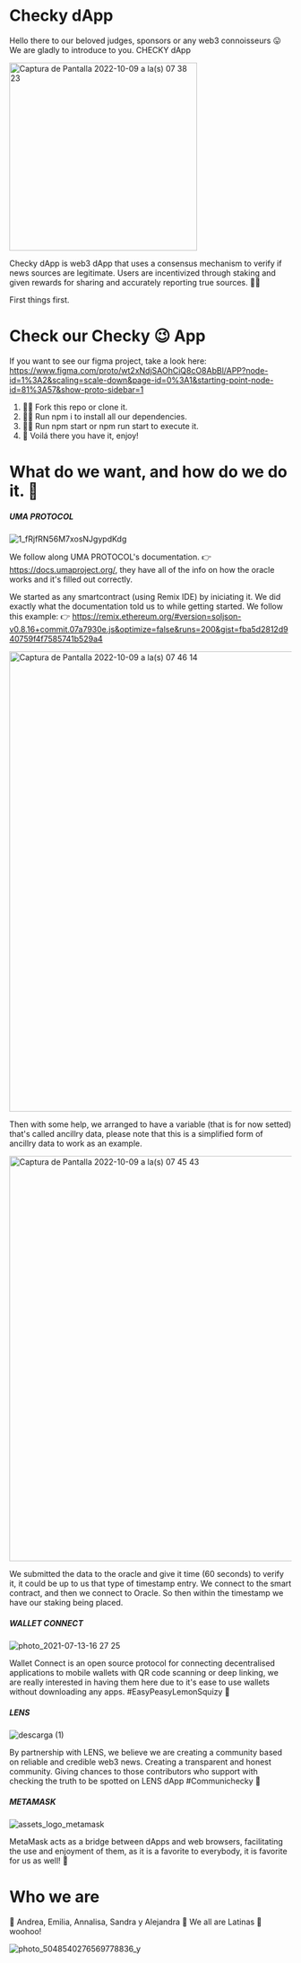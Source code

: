 # Checky dApp

Hello there to our beloved judges, sponsors or any web3 connoisseurs 😛
We are gladly to introduce to you. CHECKY dApp

<img width="335" alt="Captura de Pantalla 2022-10-09 a la(s) 07 38 23" src="https://user-images.githubusercontent.com/57343427/194757251-50c5a48d-4a7f-429e-957f-f104b174ac6d.png">

Checky dApp is web3 dApp that uses a consensus mechanism to verify if news sources are legitimate. Users are incentivized through staking and given rewards for sharing and accurately reporting true sources. 🤑🤳

First things first. 

# Check our Checky 😉 App

If you want to see our figma project, take a look here: https://www.figma.com/proto/wt2xNdjSAOhCiQ8cO8AbBl/APP?node-id=1%3A2&scaling=scale-down&page-id=0%3A1&starting-point-node-id=81%3A57&show-proto-sidebar=1

1. 👩‍💻 Fork this repo or clone it. 
2. 👩‍💻 Run npm i to install all our dependencies. 
3. 👩‍💻 Run npm start or npm run start to execute it. 
4. 💅 Voilá there you have it, enjoy!

# What do we want, and how do we do it. 👊

##### UMA PROTOCOL 
![1_fRjfRN56M7xosNJgypdKdg](https://user-images.githubusercontent.com/57343427/194758194-0ca18d41-d71b-45cd-b0d9-e4b9d0638902.png)

We follow along UMA PROTOCOL's documentation. 👉 https://docs.umaproject.org/, they have all of the info on how the oracle works and it's filled out correctly. 

We started as any smartcontract (using Remix IDE) by iniciating it. We did exactly what the documentation told us to while getting started. We follow this example: 👉 https://remix.ethereum.org/#version=soljson-v0.8.16+commit.07a7930e.js&optimize=false&runs=200&gist=fba5d2812d940759f4f7585741b529a4

<img width="820" alt="Captura de Pantalla 2022-10-09 a la(s) 07 46 14" src="https://user-images.githubusercontent.com/57343427/194757603-ea5cf3aa-6c45-430d-8f83-8f1104b5e569.png">

Then with some help, we arranged to have a variable (that is for now setted) that's called ancillry data, please note that this is a simplified form of ancillry data to work as an example.

<img width="722" alt="Captura de Pantalla 2022-10-09 a la(s) 07 45 43" src="https://user-images.githubusercontent.com/57343427/194757593-0d43374c-aa56-4b57-8a76-6292ebcb4df6.png">

We submitted the data to the oracle and give it time (60 seconds) to verify it, it could be up to us that type of timestamp entry. 
We connect to the smart contract, and then we connect to Oracle. So then within the timestamp we have our staking being placed. 

##### WALLET CONNECT 
![photo_2021-07-13-16 27 25](https://user-images.githubusercontent.com/57343427/194758530-481f2e82-5fdc-4e03-bf48-fddd7b397f3b.jpeg)

Wallet Connect is an open source protocol for connecting decentralised applications to mobile wallets with QR code scanning or deep linking, we are really interested in having them here due to it's ease to use wallets without downloading any apps. #EasyPeasyLemonSquizy 🍋

##### LENS 
![descarga (1)](https://user-images.githubusercontent.com/57343427/194758568-f73de9dd-df93-42a2-b60c-15699fa1e12f.png)

By partnership with LENS, we believe we are creating a community based on reliable and credible web3 news. Creating a transparent and honest community. Giving chances to those contributors who support with checking the truth to be spotted on LENS dApp #Communichecky 🤛

##### METAMASK 
![assets_logo_metamask](https://user-images.githubusercontent.com/57343427/194759789-52c2eddf-bf1f-44c7-bbaf-b13de4b28083.jpeg)

MetaMask acts as a bridge between dApps and web browsers, facilitating the use and enjoyment of them, as it is a favorite to everybody, it is favorite for us as well! 🥳


# Who we are 

💜 Andrea, Emilia, Annalisa, Sandra y Alejandra 💜 We all are Latinas 💃 woohoo!

![photo_5048540276569778836_y](https://user-images.githubusercontent.com/57343427/194757457-d3a898ef-15d3-4b54-8f25-a8dae951adc5.jpg)
